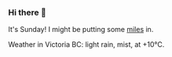 ### Hi there :wave:

It's Sunday! I might be putting some [miles](https://www.strava.com/athletes/889963) in.

Weather in Victoria BC: light rain, mist, at +10°C.
